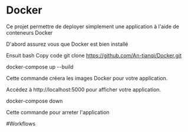 # Docker
Ce projet permettre de deployer simplement une application à l'aide de conteneurs Docker 

D'abord assurez vous que Docker est bien installé

Ensuit bash Copy code git clone https://github.com/An-tianqi/Docker.git

docker-compose up --build

Cette commande créera les images Docker pour votre application.

Accédez à http://localhost:5000 pour afficher votre application.

docker-compose down

Cette commande pour arreter l'application

#Workflows
